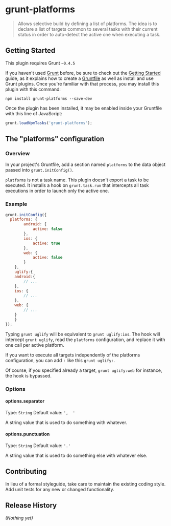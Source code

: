 # grunt-platforms

> Allows selective build by defining a list of platforms.
> The idea is to declare a list of targets common to several tasks with their current status in order to auto-detect the active one when executing a task.

## Getting Started
This plugin requires Grunt `~0.4.5`

If you haven't used [Grunt](http://gruntjs.com/) before, be sure to check out the [Getting Started](http://gruntjs.com/getting-started) guide, as it explains how to create a [Gruntfile](http://gruntjs.com/sample-gruntfile) as well as install and use Grunt plugins. Once you're familiar with that process, you may install this plugin with this command:

```shell
npm install grunt-platforms --save-dev
```

Once the plugin has been installed, it may be enabled inside your Gruntfile with this line of JavaScript:

```js
grunt.loadNpmTasks('grunt-platforms');
```

## The "platforms" configuration

### Overview

In your project's Gruntfile, add a section named `platforms` to the data object passed into `grunt.initConfig()`.

`platforms` is not a task name. This plugin doesn't export a task to be executed. It installs a hook on `grunt.task.run` that intercepts all task executions in order to launch only the active one.

### Example

```js
grunt.initConfig({
  platforms: {
		android: {
			active: false
		},
		ios: {
			active: true
		},
		web: {
			active: false
		}
	},
	uglify:{
    android:{
	    // ...
    },
    ios: {
	    // ...
    },
    web: {
	    // ...
    }
	}
});
```

Typing `grunt uglify` will be equivalent to `grunt uglify:ios`.
The hook will intercept `grunt uglify`, read the `platforms` configuration, and replace it with one call per active platform. 

If you want to execute all targets independently of the platforms configuration, you can add `:` like this `grunt uglify:`.

Of course, if you specified already a target, `grunt uglify:web` for instance, the hook is bypassed.

### Options

#### options.separator
Type: `String`
Default value: `',  '`

A string value that is used to do something with whatever.

#### options.punctuation
Type: `String`
Default value: `'.'`

A string value that is used to do something else with whatever else.

## Contributing
In lieu of a formal styleguide, take care to maintain the existing coding style. Add unit tests for any new or changed functionality.

## Release History
_(Nothing yet)_
